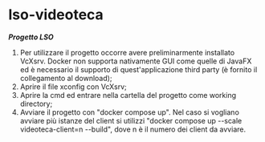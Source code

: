 # lso-videoteca
***Progetto LSO***
1) Per utilizzare il progetto occorre avere preliminarmente installato VcXsrv. Docker non supporta nativamente GUI come quelle di JavaFX ed è necessario il supporto di quest'applicazione third party (è fornito il collegamento al download);
2) Aprire il file xconfig con VcXsrv;
3) Aprire la cmd ed entrare nella cartella del progetto come working directory;
4) Avviare il progetto con "docker compose up". Nel caso si vogliano avviare più istanze del client si utilizzi "docker compose up --scale videoteca-client=n --build", dove n è il numero dei client da avviare.
